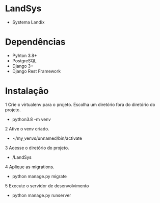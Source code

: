 # LandSys
- Systema Landix

# Dependências
- Pyhton 3.8+
- PostgreSQL
- Django 3+ 
- Django Rest Framework

# Instalação
1 Crie o virtualenv para o projeto. Escolha um diretório fora do diretório do projeto.
- python3.8 -m venv

2 Ative o venv criado.
- ~/my_venvs/unnamed/bin/activate

3 Acesse o diretório do projeto.
- /LandSys

4 Aplique as migrations.
- python manage.py migrate

5 Execute o servidor de desenvolvimento
- python manage.py runserver
